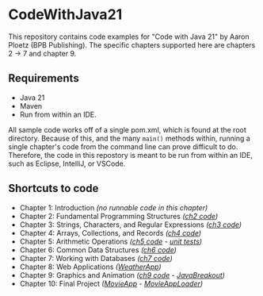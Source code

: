 # CodeWithJava21

This repository contains code examples for "Code with Java 21" by Aaron Ploetz (BPB Publishing). The specific chapters supported here are chapters 2 -> 7 and chapter 9.

## Requirements

 - Java 21
 - Maven
 - Run from within an IDE.

All sample code works off of a single pom.xml, which is found at the root directory. Because of this, and the many `main()` methods within, running a single chapter's code from the command line can prove difficult to do. Therefore, the code in this repostory is meant to be run from within an IDE, such as Eclipse, IntelliJ, or VSCode.

## Shortcuts to code

 - Chapter 1: Introduction _(no runnable code in this chapter)_
 - Chapter 2: Fundamental Programming Structures _([ch2 code](src/main/java/chapter2))_
 - Chapter 3: Strings, Characters, and Regular Expressions _([ch3 code](src/main/java/chapter3))_
 - Chapter 4: Arrays, Collections, and Records _([ch4 code](src/main/java/chapter4))_
 - Chapter 5: Arithmetic Operations _([ch5 code](src/main/java/chapter5) - [unit tests](src/test/java/chapter5))_
 - Chapter 6: Common Data Structures _([ch6 code](src/main/java/chapter6))_
 - Chapter 7: Working with Databases _([ch7 code](src/main/java/chapter7))_
 - Chapter 8: Web Applications _([WeatherApp](https://github.com/aploetz/WeatherAppCWJ21))_
 - Chapter 9: Graphics and Animation _([ch9 code](src/main/java/chapter9) - [JavaBreakout](https://github.com/aploetz/JavaBreakout))_
 - Chapter 10: Final Project _([MovieApp](https://github.com/aploetz/MovieApp) - [MovieAppLoader](https://github.com/aploetz/MovieAppLoader))_
 
